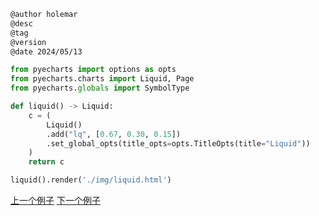 
```markdown
@author holemar
@desc
@tag
@version 
@date 2024/05/13
```

```python
from pyecharts import options as opts
from pyecharts.charts import Liquid, Page
from pyecharts.globals import SymbolType

def liquid() -> Liquid:
    c = (
        Liquid()
        .add("lq", [0.67, 0.30, 0.15])
        .set_global_opts(title_opts=opts.TitleOpts(title="Liquid"))
    )
    return c

liquid().render('./img/liquid.html')
```    

[上一个例子](146.md)    [下一个例子](148.md)